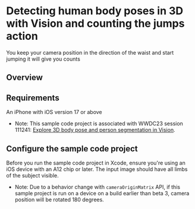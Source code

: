 # Detecting human body poses in 3D with Vision and counting the jumps action
You keep your camera position in the direction of the waist and start jumping it will give you counts
## Overview
## Requirements
An iPhone with iOS version 17 or above
- Note: This sample code project is associated with WWDC23 session 111241: [Explore 3D body pose and person segmentation in Vision](https://developer.apple.com/wwdc23/111241/).
## Configure the sample code project
Before you run the sample code project in Xcode, ensure you're using an iOS device with an A12 chip or later. The input image should have all limbs of the subject visible.
- Note: Due to a behavior change with `cameraOriginMatrix` API, if this sample project is run on a device on a build earlier than beta 3, camera position will be rotated 180 degrees.  
